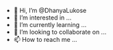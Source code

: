 - 👋 Hi, I’m @DhanyaLukose
- 👀 I’m interested in ...
- 🌱 I’m currently learning ...
- 💞️ I’m looking to collaborate on ...
- 📫 How to reach me ...

<!---
DhanyaLukose/DhanyaLukose is a ✨ special ✨ repository because its `README.md` (this file) appears on your GitHub profile.
You can click the Preview link to take a look at your changes.
--->
